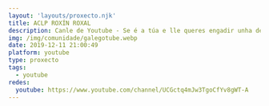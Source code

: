 ```yaml
---
layout: 'layouts/proxecto.njk'
title: ACLP ROXÍN ROXAL
description: Canle de Youtube - Se é a túa e lle queres engadir unha descripción e etiquetas, ponte en contacto con nós.
img: /img/comunidade/galegotube.webp
date: 2019-12-11 21:00:49
platform: youtube
type: proxecto
tags:
  - youtube
redes:
  youtube: https://www.youtube.com/channel/UCGctq4mJw3TgoCfYv8gWT-A
---
```


